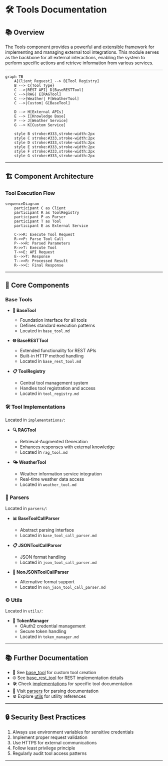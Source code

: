 # 🛠️ Tools Documentation

## 📚 Overview

The Tools component provides a powerful and extensible framework for implementing and managing external tool integrations. This module serves as the backbone for all external interactions, enabling the system to perform specific actions and retrieve information from various services.

---

```mermaid
graph TB
    A[Client Request] --> B[Tool Registry]
    B --> C{Tool Type}
    C -->|REST API| D[BaseRESTTool]
    C -->|RAG| E[RAGTool]
    C -->|Weather| F[WeatherTool]
    C -->|Custom| G[BaseTool]
    
    D --> H[External APIs]
    E --> I[Knowledge Base]
    F --> J[Weather Service]
    G --> K[Custom Service]
    
    style B stroke:#333,stroke-width:2px
    style C stroke:#333,stroke-width:2px
    style D stroke:#333,stroke-width:2px
    style E stroke:#333,stroke-width:2px
    style F stroke:#333,stroke-width:2px
    style G stroke:#333,stroke-width:2px
```

---

## 🏗️ Component Architecture

### Tool Execution Flow

```mermaid
sequenceDiagram
    participant C as Client
    participant R as ToolRegistry
    participant P as Parser
    participant T as Tool
    participant E as External Service

    C->>R: Execute Tool Request
    R->>P: Parse Tool Call
    P-->>R: Parsed Parameters
    R->>T: Execute Tool
    T->>E: API Request
    E-->>T: Response
    T-->>R: Processed Result
    R-->>C: Final Response
```

---

## 🧱 Core Components

### Base Tools
- **📘 BaseTool**
  - Foundation interface for all tools
  - Defines standard execution patterns
  - Located in `base_tool.md`

- **🌐 BaseRESTTool**
  - Extended functionality for REST APIs
  - Built-in HTTP method handling
  - Located in `base_rest_tool.md`

- **📋 ToolRegistry**
  - Central tool management system
  - Handles tool registration and access
  - Located in `tool_registry.md`


### 🛠️ Tool Implementations
Located in `implementations/`:

- **🔍 RAGTool**
  - Retrieval-Augmented Generation
  - Enhances responses with external knowledge
  - Located in `rag_tool.md`

- **🌤️ WeatherTool**
  - Weather information service integration
  - Real-time weather data access
  - Located in `weather_tool.md`

### 📝 Parsers
Located in `parsers/`:

- **📊 BaseToolCallParser**
  - Abstract parsing interface
  - Located in `base_tool_call_parser.md`

- **📋 JSONToolCallParser**
  - JSON format handling
  - Located in `json_tool_call_parser.md`

- **📜 NonJSONToolCallParser**
  - Alternative format support
  - Located in `non_json_tool_call_parser.md`

### ⚙️ Utils
Located in `utils/`:

- **🔑 TokenManager**
  - OAuth2 credential management
  - Secure token handling
  - Located in `token_manager.md`

---

## 📚 Further Documentation

- 📖 See [base_tool](base_tool.md) for custom tool creation
- 🌐 See [base_rest_tool](base_rest_tool.md) for REST implementation details
- 🛠️ Check [implementations](implementations/index.md) for specific tool documentation
- 📝 Visit [parsers](parsers/index.md) for parsing documentation
- ⚙️ Explore [utils](utils/index.md) for utility references

---

## 🔒 Security Best Practices

1. Always use environment variables for sensitive credentials
2. Implement proper request validation
3. Use HTTPS for external communications
4. Follow least privilege principle
5. Regularly audit tool access patterns

---